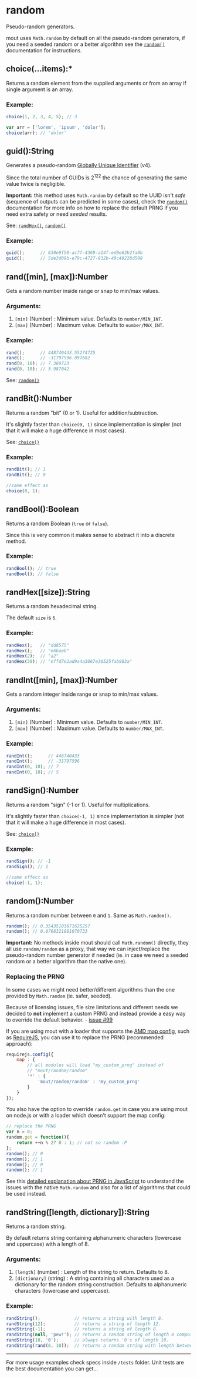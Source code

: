 # random #

Pseudo-random generators.

mout uses `Math.random` by default on all the pseudo-random generators, if
you need a seeded random or a better algorithm see the [`random()`](#random)
documentation for instructions.



## choice(...items):*

Returns a random element from the supplied arguments or from an array if single
argument is an array.

### Example:

```js
choice(1, 2, 3, 4, 5); // 3

var arr = ['lorem', 'ipsum', 'dolor'];
choice(arr); // 'dolor'
```



## guid():String

Generates a pseudo-random [Globally Unique Identifier](http://en.wikipedia.org/wiki/Globally_unique_identifier) (v4).

Since the total number of GUIDs is 2<sup>122</sup> the chance of generating the
same value twice is negligible.

**Important:** this method uses `Math.random` by default so the UUID isn't
*safe* (sequence of outputs can be predicted in some cases), check the
[`random()`](#random) documentation for more info on how to replace the default
PRNG if you need extra safety or need *seeded* results.

See: [`randHex()`](#randHex), [`random()`](#random)

### Example:

```js
guid();      // 830e9f50-ac7f-4369-a14f-ed0e62b2fa0b
guid();      // 5de3d09b-e79c-4727-932b-48c49228d508
```



## rand([min], [max]):Number

Gets a random number inside range or snap to min/max values.

### Arguments:

 1. `[min]` (Number)         : Minimum value. Defaults to `number/MIN_INT`.
 2. `[max]` (Number)         : Maximum value. Defaults to `number/MAX_INT`.


### Example:

```js
rand();      // 448740433.55274725
rand();      // -31797596.097682
rand(0, 10); // 7.369723
rand(0, 10); // 5.987042
```

See: [`random()`](#random)



## randBit():Number

Returns a random "bit" (0 or 1). Useful for addition/subtraction.

It's slightly faster than `choice(0, 1)` since implementation is simpler (not
that it will make a huge difference in most cases).

See: [`choice()`](#choice)

### Example:

```js
randBit(); // 1
randBit(); // 0

//same effect as
choice(0, 1);
```


## randBool():Boolean

Returns a random Boolean (`true` or `false`).

Since this is very common it makes sense to abstract it into a discrete method.

### Example:

```js
randBool(); // true
randBool(); // false
```



## randHex([size]):String

Returns a random hexadecimal string.

The default `size` is `6`.

### Example:

```js
randHex();   // "dd8575"
randHex();   // "e6baeb"
randHex(2);  // "a2"
randHex(30); // "effd7e2ad9a4a3067e30525fab983a"
```



## randInt([min], [max]):Number

Gets a random integer inside range or snap to min/max values.

### Arguments:

 1. `[min]` (Number)         : Minimum value. Defaults to `number/MIN_INT`.
 2. `[max]` (Number)         : Maximum value. Defaults to `number/MAX_INT`.


### Example:

```js
randInt();      // 448740433
randInt();      // -31797596
randInt(0, 10); // 7
randInt(0, 10); // 5
```



## randSign():Number

Returns a random "sign" (-1 or 1). Useful for multiplications.

It's slightly faster than `choice(-1, 1)` since implementation is simpler (not
that it will make a huge difference in most cases).

See: [`choice()`](#choice)

### Example:

```js
randSign(); // -1
randSign(); // 1

//same effect as
choice(-1, 1);
```



## random():Number

Returns a random number between `0` and `1`. Same as `Math.random()`.

```js
random(); // 0.35435103671625257
random(); // 0.8768321881070733
```

**Important:** No methods inside mout should call `Math.random()`
directly, they all use `random/random` as a proxy, that way we can
inject/replace the pseudo-random number generator if needed (ie. in case we
need a seeded random or a better algorithm than the native one).

### Replacing the PRNG

In some cases we might need better/different algorithms than the one provided
by `Math.random` (ie. safer, seeded).

Because of licensing issues, file size limitations and different needs we
decided to **not** implement a custom PRNG and instead provide a easy way to
override the default behavior. - [issue #99](https://github.com/millermedeiros/amd-utils/issues/99)

If you are using mout with a loader that supports the [AMD map
config](https://github.com/amdjs/amdjs-api/wiki/Common-Config), such as
[RequireJS](http://requirejs.org/), you can use it to replace the PRNG
(recommended approach):

```js
requirejs.config({
    map : {
        // all modules will load "my_custom_prng" instead of
        // "mout/random/random"
        '*' : {
            'mout/random/random' : 'my_custom_prng'
        }
    }
});
```

You also have the option to override `random.get` in case you are using
mout on node.js or with a loader which doesn't support the map config:

```js
// replace the PRNG
var n = 0;
random.get = function(){
    return ++n % 2? 0 : 1; // not so random :P
};
random(); // 0
random(); // 1
random(); // 0
random(); // 1
```

See this [detailed explanation about PRNG in
JavaScript](http://baagoe.org/en/w/index.php/Better_random_numbers_for_javascript)
to understand the issues with the native `Math.random` and also for a list of
algorithms that could be used instead.



## randString([length, dictionary]):String

Returns a random string.

By default returns string containing alphanumeric characters (lowercase and uppercase) with a length of 8.

### Arguments:

 1. `[length]`      (number)       : Length of the string to return. Defaults to 8.
 2. `[dictionary]`  (string)       : A string containing all characters used as a dictionary for the random string construction. Defaults to alphanumeric characters (lowercase and uppercase).

### Example:

```js
randString();             // returns a string with length 8.
randString(12);           // returns a string of length 12.
randString(-1);           // returns a string of length 8.
randString(null, 'pew!'); // returns a random string of length 8 composed of 'p', 'e', 'w' and '!'.
randString(10, '0');      // always returns '0's of length 10.
randString(rand(8, 10));  // returns a random string with length between 8 and 10.
```



-------------------------------------------------------------------------------

For more usage examples check specs inside `/tests` folder. Unit tests are the
best documentation you can get...

